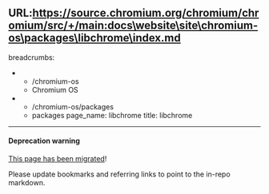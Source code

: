 URL:https://source.chromium.org/chromium/chromium/src/+/main:docs\website\site\chromium-os\packages\libchrome\index.md
---
breadcrumbs:
- - /chromium-os
  - Chromium OS
- - /chromium-os/packages
  - packages
page_name: libchrome
title: libchrome
---

#### Deprecation warning

[This page has been
migrated](/chromium-os/developer-library/guides/infrastructure/libchrome/)!

Please update bookmarks and referring links to point to the in-repo markdown.
